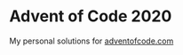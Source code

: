 Advent of Code 2020
===================

My personal solutions for [adventofcode.com](https://adventofcode.com/2020)